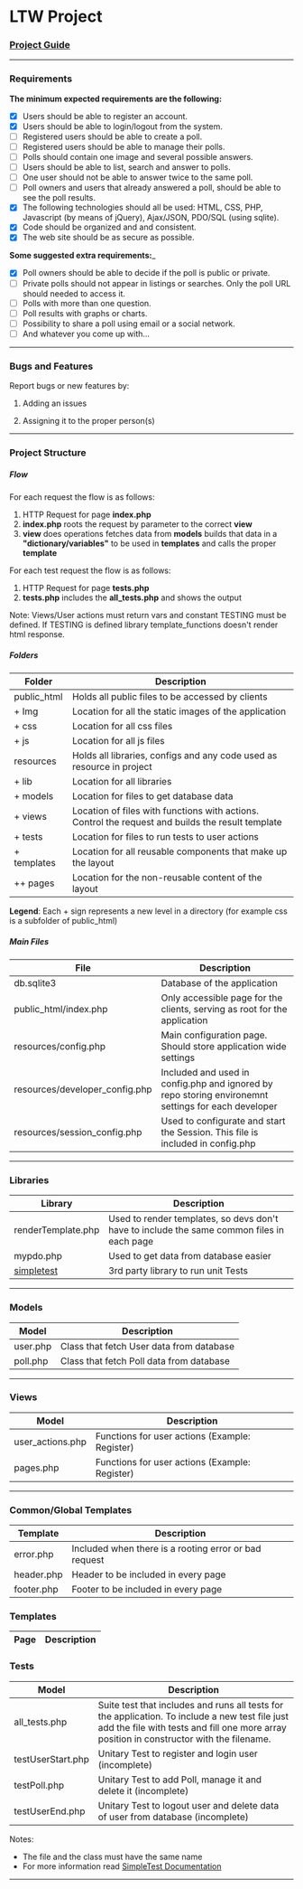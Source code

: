# LTW Project

### [Project Guide](http://paginas.fe.up.pt/~arestivo/doku/doku.php/classes:years:2014:ltw:project)

---
### Requirements

__The minimum expected requirements are the following:__

- [X] Users should be able to register an account.
- [X] Users should be able to login/logout from the system.
- [ ] Registered users should be able to create a poll.
- [ ] Registered users should be able to manage their polls.
- [ ] Polls should contain one image and several possible answers.
- [ ] Users should be able to list, search and answer to polls.
- [ ] One user should not be able to answer twice to the same poll.
- [ ] Poll owners and users that already answered a poll, should be able to see the poll results.
- [X] The following technologies should all be used: HTML, CSS, PHP, Javascript (by means of jQuery), Ajax/JSON, PDO/SQL (using sqlite).
- [X] Code should be organized and and consistent.
- [X] The web site should be as secure as possible.

__Some suggested extra requirements:___

- [X] Poll owners should be able to decide if the poll is public or private.
- [ ] Private polls should not appear in listings or searches. Only the poll URL should needed to access it.
- [ ] Polls with more than one question.
- [ ] Poll results with graphs or charts.
- [ ] Possibility to share a poll using email or a social network.
- [ ] And whatever you come up with…

---

### Bugs and Features

Report bugs or new features by:

1. Adding an issues

2. Assigning it to the proper person(s)

---

### Project Structure

##### Flow

For each request the flow is as follows:

1. HTTP Request for page **index.php**
2. **index.php** roots the request by parameter to the correct **view**
3. **view** does operations fetches data from **models** builds that data in a **"dictionary/variables"** to be used in **templates** and calls the proper **template**

For each test request the flow is as follows:

1. HTTP Request for page **tests.php**
2. **tests.php** includes the **all_tests.php** and shows the output

Note: Views/User actions must return vars and constant TESTING must be defined. If TESTING is defined library template_functions doesn't render html response.


##### Folders
**Folder** | **Description**
------ | -----------
public_html | Holds all public files to be accessed by clients
+ Img | Location for all the static images of the application
+ css | Location for all css files
+ js | Location for all js files
resources | Holds all libraries, configs and any code used as resource in project
+ lib | Location for all libraries
+ models | Location for files to get database data
+ views | Location of files with functions with actions. Control the request and builds the result template
+ tests | Location for files to run tests to user actions
+ templates | Location for all reusable components that make up the layout
++ pages | Location for the non-reusable content of the layout

**Legend**: Each + sign represents a new level in a directory (for example css is a subfolder of public_html)

##### Main Files

**File** | **Description**
---- | -----------
db.sqlite3 | Database of the application
public_html/index.php | Only accessible page for the clients, serving as root for the application
resources/config.php | Main configuration page. Should store application wide settings
resources/developer_config.php | Included and used in config.php and ignored by repo storing environemnt settings for each developer
resources/session_config.php | Used to configurate and start the Session. This file is included in config.php

---

### Libraries
**Library** | **Description**
------- | -----------
renderTemplate.php | Used to render templates, so devs don't have to include the same common files in each page
mypdo.php | Used to get data from database easier
[simpletest](http://www.simpletest.org/en) | 3rd party library to run unit Tests

---

### Models
**Model** | **Description**
-------- | -----------
user.php | Class that fetch User data from database
poll.php | Class that fetch Poll data from database

---

### Views
**Model** | **Description**
-------- | -----------
user_actions.php | Functions for user actions (Example: Register)
pages.php | Functions for user actions (Example: Register)

---

### Common/Global Templates
**Template** | **Description**
-------- | -----------
error.php | Included when there is a rooting error or bad request
header.php | Header to be included in every page
footer.php | Footer to be included in every page

### Templates
**Page** | **Description**
-------- | -----------

### Tests
**Model** | **Description**
-------- | -----------
all_tests.php | Suite test that includes and runs all tests for the application. To include a new test file just add the file with tests and fill one more array position in constructor with the filename.
testUserStart.php | Unitary Test to register and login user (incomplete)
testPoll.php | Unitary Test to add Poll, manage it and delete it (incomplete)
testUserEnd.php | Unitary Test to logout user and delete data of user from database (incomplete)


Notes: 
* The file and the class must have the same name
* For more information read [SimpleTest Documentation](http://www.simpletest.org/en)

---